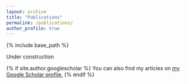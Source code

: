 ```yaml
---
layout: archive
title: "Publications"
permalink: /publications/
author_profile: true
---
```


{% include base_path %}

Under construction
<script src="https://bibbase.org/show?bib=http%3A%2F%2Fwww.cse.psu.edu%2F%7Edxd437%2Fpublications%2Fpubs%2Fpubs.bib&jsonp=1"></script>


{% if site.author.googlescholar %}
  You can also find my articles on <u><a href="{{site.author.googlescholar}}">my Google Scholar profile</a>.</u>
{% endif %}



<!-- {% for post in site.publications reversed %}
  {% include archive-single.html %}
{% endfor %} -->
